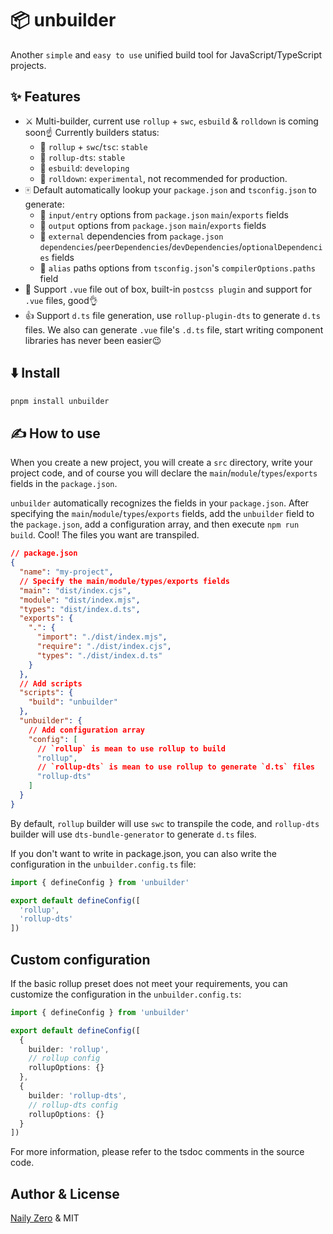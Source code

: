 # 📦 unbuilder

Another `simple` and `easy to use` unified build tool for JavaScript/TypeScript projects.

## ✨ Features

- ⚔️ Multi-builder, current use `rollup` + `swc`, `esbuild` & `rolldown` is coming soon☝️ Currently builders status:
  - 🔪 `rollup` + `swc`/`tsc`: `stable`
  - 🔪 `rollup-dts`: `stable`
  - 🔪 `esbuild`: `developing`
  - 🔪 `rolldown`: `experimental`, not recommended for production.
- 🀄️ Default automatically lookup your `package.json` and `tsconfig.json` to generate:
  - 🔪 `input/entry` options from `package.json` `main`/`exports` fields
  - 🔪 `output` options from `package.json` `main`/`exports` fields
  - 🔪 `external` dependencies from `package.json` `dependencies`/`peerDependencies`/`devDependencies`/`optionalDependencies` fields
  - 🔪 `alias` paths options from `tsconfig.json`'s `compilerOptions.paths` field
- 🚀 Support `.vue` file out of box, built-in `postcss plugin` and support for `.vue` files, good👌
- 👍 Support `d.ts` file generation, use `rollup-plugin-dts` to generate `d.ts` files. We also can generate `.vue` file's `.d.ts` file, start writing component libraries has never been easier😉

## ⬇️ Install

```bash
pnpm install unbuilder
```

## ✍️ How to use

When you create a new project, you will create a `src` directory, write your project code, and of course you will declare the `main`/`module`/`types`/`exports` fields in the `package.json`.

`unbuilder` automatically recognizes the fields in your `package.json`. After specifying the `main`/`module`/`types`/`exports` fields, add the `unbuilder` field to the `package.json`, add a configuration array, and then execute `npm run build`. Cool! The files you want are transpiled.

```json
// package.json
{
  "name": "my-project",
  // Specify the main/module/types/exports fields
  "main": "dist/index.cjs",
  "module": "dist/index.mjs",
  "types": "dist/index.d.ts",
  "exports": {
    ".": {
      "import": "./dist/index.mjs",
      "require": "./dist/index.cjs",
      "types": "./dist/index.d.ts"
    }
  },
  // Add scripts
  "scripts": {
    "build": "unbuilder"
  },
  "unbuilder": {
    // Add configuration array
    "config": [
      // `rollup` is mean to use rollup to build
      "rollup",
      // `rollup-dts` is mean to use rollup to generate `d.ts` files
      "rollup-dts"
    ]
  }
}
```

By default, `rollup` builder will use `swc` to transpile the code, and `rollup-dts` builder will use `dts-bundle-generator` to generate `d.ts` files.

If you don't want to write in package.json, you can also write the configuration in the `unbuilder.config.ts` file:

```ts
import { defineConfig } from 'unbuilder'

export default defineConfig([
  'rollup',
  'rollup-dts'
])
```

## Custom configuration

If the basic rollup preset does not meet your requirements, you can customize the configuration in the `unbuilder.config.ts`:

```ts
import { defineConfig } from 'unbuilder'

export default defineConfig([
  {
    builder: 'rollup',
    // rollup config
    rollupOptions: {}
  },
  {
    builder: 'rollup-dts',
    // rollup-dts config
    rollupOptions: {}
  }
])
```

For more information, please refer to the tsdoc comments in the source code.

## Author & License

[Naily Zero](https://github.com/groupguanfang) & MIT
